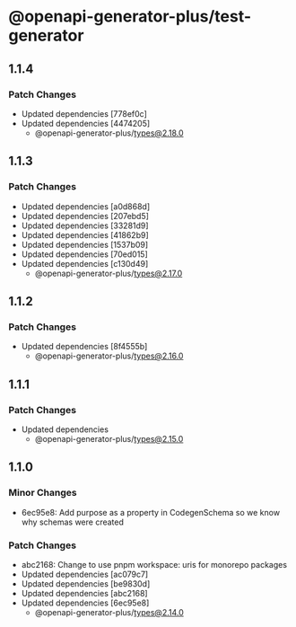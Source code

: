 # @openapi-generator-plus/test-generator

## 1.1.4

### Patch Changes

- Updated dependencies [778ef0c]
- Updated dependencies [4474205]
  - @openapi-generator-plus/types@2.18.0

## 1.1.3

### Patch Changes

- Updated dependencies [a0d868d]
- Updated dependencies [207ebd5]
- Updated dependencies [33281d9]
- Updated dependencies [41862b9]
- Updated dependencies [1537b09]
- Updated dependencies [70ed015]
- Updated dependencies [c130d49]
  - @openapi-generator-plus/types@2.17.0

## 1.1.2

### Patch Changes

- Updated dependencies [8f4555b]
  - @openapi-generator-plus/types@2.16.0

## 1.1.1

### Patch Changes

- Updated dependencies
  - @openapi-generator-plus/types@2.15.0

## 1.1.0

### Minor Changes

- 6ec95e8: Add purpose as a property in CodegenSchema so we know why schemas were created

### Patch Changes

- abc2168: Change to use pnpm workspace: uris for monorepo packages
- Updated dependencies [ac079c7]
- Updated dependencies [be9830d]
- Updated dependencies [abc2168]
- Updated dependencies [6ec95e8]
  - @openapi-generator-plus/types@2.14.0

